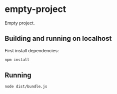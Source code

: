 # empty-project

Empty project.

## Building and running on localhost

First install dependencies:

```sh
npm install
```

## Running

```sh
node dist/bundle.js
```
